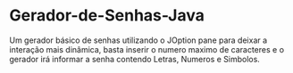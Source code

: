 # Gerador-de-Senhas-Java
Um gerador básico de senhas utilizando o JOption pane para deixar a interação mais dinâmica, basta inserir o numero maximo de caracteres e o gerador irá informar a senha contendo Letras, Numeros e Simbolos.
